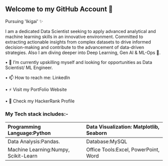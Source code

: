 ## Welcome to my GitHub Account 👋

Pursuing 'Ikigai' ✨

I am a dedicated Data Scientist seeking to apply advanced analytical and machine learning skills in an innovative environment. Committed to extracting actionable insights from complex datasets to drive informed decision-making and contribute to the advancement of data-driven strategies. Also I am diving deeper into Deep Learning, Gen AI & ML-Ops 🌊.

• 🔭 I’m currently upskilling myself and looking for opportunities as Data Scientist/ ML Engineer.

• 📫 How to reach me: LinkedIn

• ⚡ Visit my PortFolio Website

• 🐍 Check my HackerRank Profile

### My Tech stack includes:-
| Programming Language:Python           |Data Visualization: Matplotlib, Seaborn
| :-----------------------------------  |:---------------------------------------
| Data Analysis:Pandas.                 |Database:MySQL
| Machine Learning:Numpy, Scikit-Learn  |Office Tools:Excel, PowerPoint, Word

